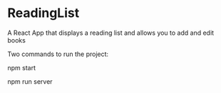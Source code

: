 # ReadingList
A React App that displays a reading list and allows you to add and edit books

Two commands to run the project:

npm start

npm run server
